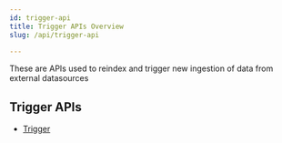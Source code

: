 ```yaml
---
id: trigger-api
title: Trigger APIs Overview
slug: /api/trigger-api

---
```


These are APIs used to reindex and trigger new ingestion of data from external datasources


## Trigger APIs

- [Trigger](trigger)

